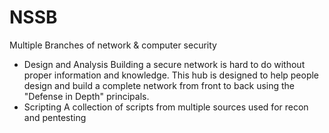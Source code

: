 # NSSB #
Multiple Branches of network & computer security
* Design and Analysis
  Building a secure network is hard to do without proper information and knowledge.
  This hub is designed to help people design and build a complete network from front to back using the "Defense in Depth" 
  principals.
* Scripting
  A collection of scripts from multiple sources used for recon and pentesting
